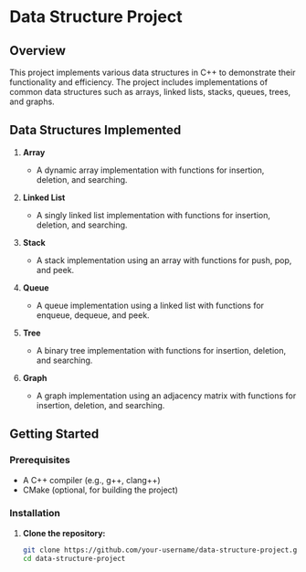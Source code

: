 # Data Structure Project

## Overview

This project implements various data structures in C++ to demonstrate their functionality and efficiency. The project includes implementations of common data structures such as arrays, linked lists, stacks, queues, trees, and graphs.

## Data Structures Implemented

1. **Array**
   - A dynamic array implementation with functions for insertion, deletion, and searching.
   
2. **Linked List**
   - A singly linked list implementation with functions for insertion, deletion, and searching.
   
3. **Stack**
   - A stack implementation using an array with functions for push, pop, and peek.
   
4. **Queue**
   - A queue implementation using a linked list with functions for enqueue, dequeue, and peek.
   
5. **Tree**
   - A binary tree implementation with functions for insertion, deletion, and searching.
   
6. **Graph**
   - A graph implementation using an adjacency matrix with functions for insertion, deletion, and searching.

## Getting Started

### Prerequisites

- A C++ compiler (e.g., g++, clang++)
- CMake (optional, for building the project)

### Installation

1. **Clone the repository:**

   ```sh
   git clone https://github.com/your-username/data-structure-project.git
   cd data-structure-project
